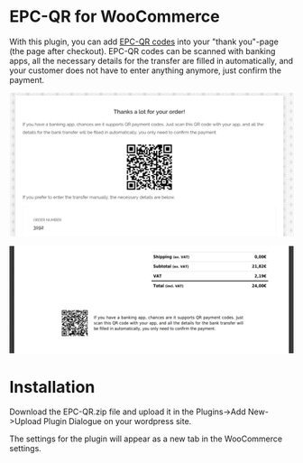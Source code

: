# EPC-QR for WooCommerce

With this plugin, you can add [EPC-QR codes](https://en.wikipedia.org/wiki/EPC_QR_code) into your "thank you"-page (the page after checkout). EPC-QR codes can be scanned with banking apps, all the necessary details for the transfer are filled in automatically, and your customer does not have to enter anything anymore, just confirm the payment.

![Image of checkout](https://raw.githubusercontent.com/GruberViktor/EPC-QR/master/images/checkout.png)

![Image of invoice](https://raw.githubusercontent.com/GruberViktor/EPC-QR/master/images/invoice.png)

# Installation
Download the EPC-QR.zip file and upload it in the Plugins->Add New->Upload Plugin Dialogue on your wordpress site.

The settings for the plugin will appear as a new tab in the WooCommerce settings.